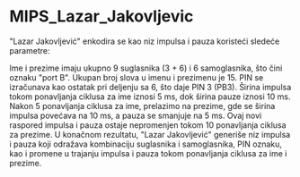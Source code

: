 # MIPS_Lazar_Jakovljevic
"Lazar Jakovljević" enkodira se kao niz impulsa i pauza koristeći sledeće parametre:

Ime i prezime imaju ukupno 9 suglasnika (3 + 6) i 6 samoglasnika, što čini oznaku "port B". Ukupan broj slova u imenu i prezimenu je 15. PIN se izračunava kao ostatak pri deljenju sa 6, što daje PIN 3 (PB3). Širina impulsa tokom ponavljanja ciklusa za ime iznosi 5 ms, dok širina pauze iznosi 10 ms. Nakon 5 ponavljanja ciklusa za ime, prelazimo na prezime, gde se širina impulsa povećava na 10 ms, a pauza se smanjuje na 5 ms. Ovaj novi raspored impulsa i pauza ostaje nepromenjen tokom 10 ponavljanja ciklusa za prezime. U konačnom rezultatu, "Lazar Jakovljević" generiše niz impulsa i pauza koji odražava kombinaciju suglasnika i samoglasnika, PIN oznaku, kao i promene u trajanju impulsa i pauza tokom ponavljanja ciklusa za ime i prezime.
